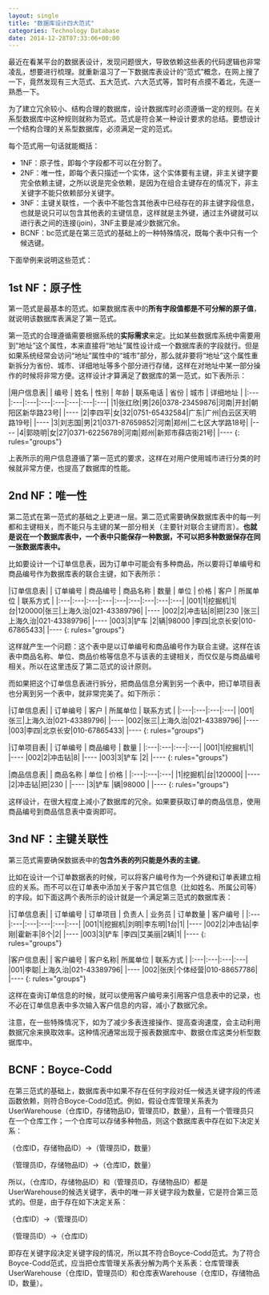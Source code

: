 ```yaml
---
layout: single
title: "数据库设计四大范式"
categories: Technology Database
date: 2014-12-28T07:33:06+00:00
---
```


最近在看某平台的数据表设计，发现问题很大，导致依赖这些表的代码逻辑也非常凌乱，想要进行梳理。就重新温习了一下数据库表设计的“范式”概念，在网上搜了一下，竟然发现有三大范式、五大范式、六大范式等，暂时有点摸不着北，先逐一熟悉一下。

为了建立冗余较小、结构合理的数据库，设计数据库时必须遵循一定的规则。在关系型数据库中这种规则就称为范式。范式是符合某一种设计要求的总结。要想设计一个结构合理的关系型数据库，必须满足一定的范式。

每个范式用一句话就能概括：

- 1NF：原子性，即每个字段都不可以在分割了。
- 2NF：唯一性，即每个表只描述一个实体，这个实体要有主键，非主关键字要完全依赖主键，之所以说是完全依赖，是因为在组合主键存在的情况下，非主关键字不能只依赖部分关键字。
- 3NF：主键关联性，一个表中不能包含其他表中已经存在的非主键字段信息，也就是说只可以包含其他表的主键信息，这样就是主外键，通过主外键就可以进行表之间的连接(join)，3NF主要是减少数据冗余。
- BCNF：bc范式是在第三范式的基础上的一种特殊情况，既每个表中只有一个候选键。

下面举例来说明这些范式：

## 1st NF：原子性  ##

第一范式是最基本的范式。如果数据库表中的**所有字段值都是不可分解的原子值**，就说明该数据库表满足了第一范式。

第一范式的合理遵循需要根据系统的**实际需求**来定。比如某些数据库系统中需要用到“地址”这个属性，本来直接将“地址”属性设计成一个数据库表的字段就行。但是如果系统经常会访问“地址”属性中的“城市”部分，那么就非要将“地址”这个属性重新拆分为省份、城市、详细地址等多个部分进行存储，这样在对地址中某一部分操作的时候将非常方便。这样设计才算满足了数据库的第一范式，如下表所示：

|用户信息表|
| 编号 | 姓名 | 性别 | 年龄 | 联系电话 | 省份 | 城市 | 详细地址 |
|:---|:---|:---|:---|:---|:---|:---|:---|
|1|张红欣|男|26|0378-23459876|河南|开封|朝阳区新华路23号|
|----
|2|李四平|女|32|0751-65432584|广东|广州|白云区天明路19号|
|----
|3|刘志国|男|21|0371-87659852|河南|郑州|二七区大学路18号|
|----
|4|郭晓明|女|27|0371-62256789|河南|郑州|新郑市薛店街21号|
|----
{: rules="groups"}

上表所示的用户信息遵循了第一范式的要求，这样在对用户使用城市进行分类的时候就非常方便，也提高了数据库的性能。

## 2nd NF：唯一性  ##

第二范式在第一范式的基础之上更进一层。第二范式需要确保数据库表中的每一列都和主键相关，而不能只与主键的某一部分相关（主要针对联合主键而言）。**也就是说在一个数据库表中，一个表中只能保存一种数据，不可以把多种数据保存在同一张数据库表中。**

比如要设计一个订单信息表，因为订单中可能会有多种商品，所以要将订单编号和商品编号作为数据库表的联合主键，如下表所示：

|订单信息表|
| 订单编号 | 商品编号 | 商品名称 | 数量 | 单位 | 价格 | 客户 | 所属单位 | 联系方式 |
|:---|:---|:---|:---|:---|:---|:---|:---|:---|
|001|1|挖掘机|1|台|120000|张三|上海久治|021-43389796|
|----
|002|2|冲击钻|8|把|230   |张三|上海久治|021-43389796|
|----
|003|3|铲车  |2|辆|98000 |李四|北京长安|010-67865433|
|----
{: rules="groups"}

这样就产生一个问题：这个表中是以订单编号和商品编号作为联合主键。这样在该表中商品名称、单位、商品价格等信息不与该表的主键相关，而仅仅是与商品编号相关。所以在这里违反了第二范式的设计原则。

而如果把这个订单信息表进行拆分，把商品信息分离到另一个表中，把订单项目表也分离到另一个表中，就非常完美了。如下所示：

|订单信息表|
| 订单编号 | 客户 | 所属单位 | 联系方式 |
|:---|:---|:---|:---|
|001|张三|上海久治|021-43389796|
|----
|002|张三|上海久治|021-43389796|
|----
|003|李四|北京长安|010-67865433|
|----
{: rules="groups"}

|订单项目表|
| 订单编号 | 商品编号 | 数量 | 
|:---|:---|:---|:---|
|001|1|挖掘机|1|
|----
|002|2|冲击钻|8|
|----
|003|3|铲车  |2|
|----
{: rules="groups"}

|商品信息表|
| 商品名称 | 单位 | 价格 |
|:---|:---|:---|
|1|挖掘机|台|120000|
|----
|2|冲击钻|把|230   |
|----
|3|铲车  |辆|98000 |
|----
{: rules="groups"}

这样设计，在很大程度上减小了数据库的冗余。如果要获取订单的商品信息，使用商品编号到商品信息表中查询即可。

## 3nd NF：主键关联性  ##

第三范式需要确保数据表中的**包含外表的列只能是外表的主键**。

比如在设计一个订单数据表的时候，可以将客户编号作为一个外键和订单表建立相应的关系。而不可以在订单表中添加关于客户其它信息（比如姓名、所属公司等）的字段。如下面这两个表所示的设计就是一个满足第三范式的数据库表：

|订单信息表|
| 订单编号 | 订单项目 | 负责人 | 业务员 | 订单数量 | 客户编号 |
|:---|:---|:---|:---|:---|:---|
|001|1|挖掘机|刘明|李东明|1台|1|
|----
|002|2|冲击钻|李刚|霍新丰|8个|2|
|----
|003|3|铲车  |李四|艾美丽|2辆|1|
|----
{: rules="groups"}

|客户信息表|
| 客户编号 | 客户名称| 所属单位 | 联系方式 |
|:---|:---|:---|:---|
|001|李聪|上海久治|021-43389796|
|----
|002|张庆|个体经营|010-88657786|
|----
{: rules="groups"}

这样在查询订单信息的时候，就可以使用客户编号来引用客户信息表中的记录，也不必在订单信息表中多次输入客户信息的内容，减小了数据冗余。

注意，在一些特殊情况下，如为了减少多表连接操作、提高查询速度，会主动利用数据冗余来换取效率。这种情况通常出现于报表数据库中、数据仓库这类分析型数据库中。

## BCNF：Boyce-Codd ##

在第三范式的基础上，数据库表中如果不存在任何字段对任一候选关键字段的传递函数依赖，则符合Boyce-Codd范式。例如，假设仓库管理关系表为UserWarehouse（仓库ID，存储物品ID，管理员ID，数量），且有一个管理员只在一个仓库工作；一个仓库可以存储多种物品，则这个数据库表中存在如下决定关系：

（仓库ID，存储物品ID）->（管理员ID，数量）

（管理员ID，存储物品ID）->（仓库ID，数量）

所以，（仓库ID，存储物品ID）和（管理员ID，存储物品ID）都是UserWarehouse的候选关键字，表中的唯一非关键字段为数量，它是符合第三范式的。但是，由于存在如下决定关系：

（仓库ID）->（管理员ID）

（管理员ID）->（仓库ID）

即存在关键字段决定关键字段的情况，所以其不符合Boyce-Codd范式。为了符合Boyce-Codd范式，应当把仓库管理关系表分解为两个关系表：仓库管理表UserWarehouse（仓库ID，管理员ID）和仓库表Warehouse（仓库ID，存储物品ID，数量）。